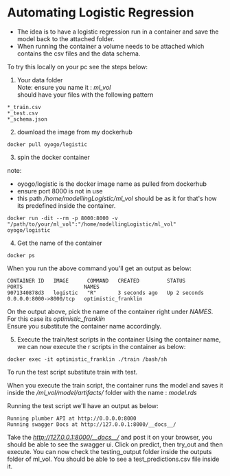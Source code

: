 # Automating Logistic Regression   

* The idea is to have a logistic regression run in a container and save the model back to the attached folder.   
* When running the container a volume needs to be attached which contains the csv files and the data schema.    

To try this locally on your pc see the steps below: 

1. Your data folder   
Note: ensure you name it : *ml_vol*      
should have your files with the following pattern     
```
*_train.csv
*_test.csv
*_schema.json 

```

2.  download the image from my dockerhub 

```
docker pull oyogo/logistic

```

3. spin the docker container   

note: 
 * oyogo/logistic is the docker image name as pulled from dockerhub   
 * ensure port 8000 is not in use     
 * this path _/home/modellingLogistic/ml_vol_ should be as it for that's how its predefined inside the container.   
 
```
docker run -dit --rm -p 8000:8000 -v "/path/to/your/ml_vol":"/home/modellingLogistic/ml_vol"  oyogo/logistic

```

4. Get the name of the container  

```
docker ps 

```
When you run the above command you'll get an output as below: 

```
CONTAINER ID   IMAGE      COMMAND   CREATED         STATUS         PORTS                    NAMES
9071340878d3   logistic   "R"       3 seconds ago   Up 2 seconds   0.0.0.0:8000->8000/tcp   optimistic_franklin

```

On the output above, pick the name of the container right under *NAMES*. For this case its _optimistic_franklin_   
Ensure you substitute the container name accordingly. 

5. Execute the train/test scripts in the container 
Using the container name, we can now execute the r scripts in the container as below:  

```
docker exec -it optimistic_franklin ./train /bash/sh

```
To run the test script substitute train with test.  


When you execute the train script, the container runs the model and saves it inside the */ml_vol/model/artifacts/* folder with the name : *model.rds*   
  

Running the test script we'll have an output as below: 

```
Running plumber API at http://0.0.0.0:8000
Running swagger Docs at http://127.0.0.1:8000/__docs__/

```

Take the _http://127.0.0.1:8000/__docs__/_ and post it on your browser, you should be able to see the swagger ui. Click on predict, then try_out and then execute. 
You can now check the testing_output folder inside the outputs folder of ml_vol. You should be able to see a test_predictions.csv file inside it.  


